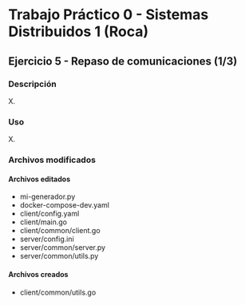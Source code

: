# Trabajo Práctico 0 - Sistemas Distribuidos 1 (Roca)

## Ejercicio 5 - Repaso de comunicaciones (1/3)

### Descripción

X.

### Uso

X.

### Archivos modificados

#### Archivos editados

- mi-generador.py
- docker-compose-dev.yaml
- client/config.yaml
- client/main.go
- client/common/client.go
- server/config.ini
- server/common/server.py
- server/common/utils.py

#### Archivos creados

- client/common/utils.go
